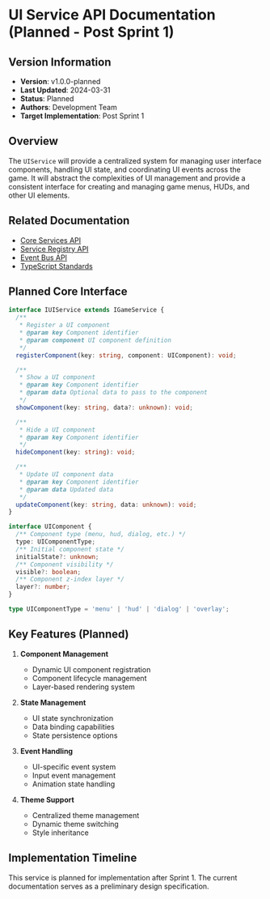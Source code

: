 # UI Service API Documentation (Planned - Post Sprint 1)

## Version Information
- **Version**: v1.0.0-planned
- **Last Updated**: 2024-03-31
- **Status**: Planned
- **Authors**: Development Team
- **Target Implementation**: Post Sprint 1

## Overview
The `UIService` will provide a centralized system for managing user interface components, handling UI state, and coordinating UI events across the game. It will abstract the complexities of UI management and provide a consistent interface for creating and managing game menus, HUDs, and other UI elements.

## Related Documentation
- [Core Services API](./core-services-api.md)
- [Service Registry API](./service-registry-api.md)
- [Event Bus API](./event-bus-api.md)
- [TypeScript Standards](../standards/typescript.mdc)

## Planned Core Interface

```typescript
interface IUIService extends IGameService {
  /**
   * Register a UI component
   * @param key Component identifier
   * @param component UI component definition
   */
  registerComponent(key: string, component: UIComponent): void;

  /**
   * Show a UI component
   * @param key Component identifier
   * @param data Optional data to pass to the component
   */
  showComponent(key: string, data?: unknown): void;

  /**
   * Hide a UI component
   * @param key Component identifier
   */
  hideComponent(key: string): void;

  /**
   * Update UI component data
   * @param key Component identifier
   * @param data Updated data
   */
  updateComponent(key: string, data: unknown): void;
}

interface UIComponent {
  /** Component type (menu, hud, dialog, etc.) */
  type: UIComponentType;
  /** Initial component state */
  initialState?: unknown;
  /** Component visibility */
  visible?: boolean;
  /** Component z-index layer */
  layer?: number;
}

type UIComponentType = 'menu' | 'hud' | 'dialog' | 'overlay';
```

## Key Features (Planned)
1. **Component Management**
   - Dynamic UI component registration
   - Component lifecycle management
   - Layer-based rendering system

2. **State Management**
   - UI state synchronization
   - Data binding capabilities
   - State persistence options

3. **Event Handling**
   - UI-specific event system
   - Input event management
   - Animation state handling

4. **Theme Support**
   - Centralized theme management
   - Dynamic theme switching
   - Style inheritance

## Implementation Timeline
This service is planned for implementation after Sprint 1. The current documentation serves as a preliminary design specification. 
